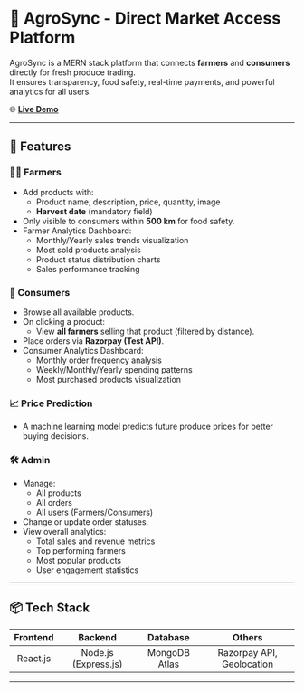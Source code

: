 # 🌾 AgroSync - Direct Market Access Platform

AgroSync is a MERN stack platform that connects **farmers** and **consumers** directly for fresh produce trading.  
It ensures transparency, food safety, real-time payments, and powerful analytics for all users.

🌐 **[Live Demo](https://agro-sync.netlify.app)**

---

## 🚀 Features

### 👨‍🌾 Farmers
- Add products with:
  - Product name, description, price, quantity, image
  - **Harvest date** (mandatory field)
- Only visible to consumers within **500 km** for food safety.
- Farmer Analytics Dashboard:
  - Monthly/Yearly sales trends visualization
  - Most sold products analysis
  - Product status distribution charts
  - Sales performance tracking

### 🛒 Consumers
- Browse all available products.
- On clicking a product:
  - View **all farmers** selling that product (filtered by distance).
- Place orders via **Razorpay (Test API)**.
- Consumer Analytics Dashboard:
  - Monthly order frequency analysis
  - Weekly/Monthly/Yearly spending patterns
  - Most purchased products visualization

### 📈 Price Prediction 
- A machine learning model predicts future produce prices for better buying decisions.


### 🛠️ Admin
- Manage:
  - All products
  - All orders
  - All users (Farmers/Consumers)
- Change or update order statuses.
- View overall analytics:
  - Total sales and revenue metrics
  - Top performing farmers
  - Most popular products
  - User engagement statistics



---

## 📦 Tech Stack

| Frontend  | Backend | Database  | Others |
|:---------:|:-------:|:---------:|:------:|
| React.js  | Node.js (Express.js) | MongoDB Atlas | Razorpay API, Geolocation |

---
